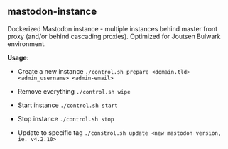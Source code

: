 
## mastodon-instance
Dockerized Mastodon instance - multiple instances behind master front proxy
(and/or behind cascading proxies). Optimized for Joutsen Bulwark environment.

**Usage:**

- Create a new instance
`./control.sh prepare <domain.tld> <admin_username> <admin-email>`

- Remove everything
`./control.sh wipe`

- Start instance
`./control.sh start`

- Stop instance
`./control.sh stop`

- Update to specific tag
`./constrol.sh update <new mastodon version, ie. v4.2.10>`



